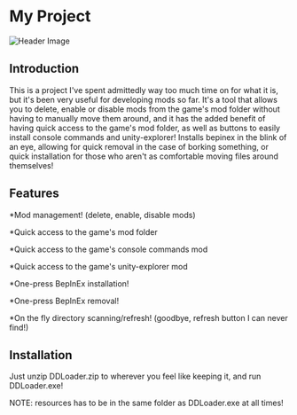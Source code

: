 # My Project

![Header Image](https://ibb.co/bbd1qMH)

## Introduction

This is a project I've spent admittedly way too much time on for what it is, but it's been very useful for developing mods so far.
It's a tool that allows you to delete, enable or disable mods from the game's mod folder without having to manually move them around,
and it has the added benefit of having quick access to the game's mod folder, as well as buttons to easily install console commands and unity-explorer!
Installs bepinex in the blink of an eye, allowing for quick removal in the case of borking something, or quick installation for those who
aren't as comfortable moving files around themselves!

## Features

*Mod management! (delete, enable, disable mods)

*Quick access to the game's mod folder

*Quick access to the game's console commands mod

*Quick access to the game's unity-explorer mod

*One-press BepInEx installation!

*One-press BepInEx removal!

*On the fly directory scanning/refresh! (goodbye, refresh button I can never find!)

## Installation

Just unzip DDLoader.zip to wherever you feel like keeping it, and run DDLoader.exe!

NOTE: resources has to be in the same folder as DDLoader.exe at all times!


